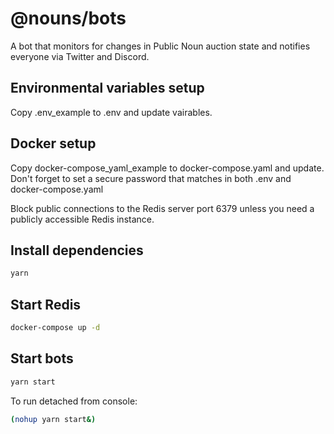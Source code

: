 # @nouns/bots

A bot that monitors for changes in Public Noun auction state and notifies everyone via Twitter and Discord.

## Environmental variables setup
Copy .env_example to .env and update vairables.

## Docker setup
Copy docker-compose_yaml_example to docker-compose.yaml and update. Don't forget to set a secure password that matches in both .env and docker-compose.yaml

Block public connections to the Redis server port 6379 unless you need a publicly accessible Redis instance.

## Install dependencies

```sh
yarn
```

## Start Redis

```sh
docker-compose up -d
```

## Start bots

```sh
yarn start
```
To run detached from console:

```sh
(nohup yarn start&) 
```
